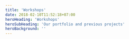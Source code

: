 ```yaml
---
title: 'Workshops'
date: 2018-02-10T11:52:18+07:00
heroHeading: 'Workshops'
heroSubHeading: 'Our portfolio and previous projects'
heroBackground: ''
---
```

